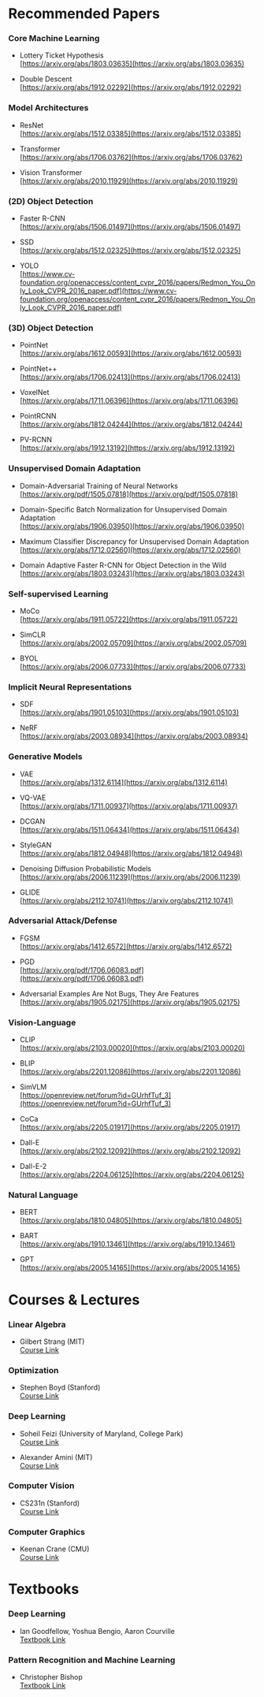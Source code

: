 # Recommended Papers

### Core Machine Learning

- Lottery Ticket Hypothesis <br>
[https://arxiv.org/abs/1803.03635](https://arxiv.org/abs/1803.03635)

- Double Descent <br>
[https://arxiv.org/abs/1912.02292](https://arxiv.org/abs/1912.02292)

### Model Architectures

- ResNet <br>
[https://arxiv.org/abs/1512.03385](https://arxiv.org/abs/1512.03385)

- Transformer <br>
[https://arxiv.org/abs/1706.03762](https://arxiv.org/abs/1706.03762)

- Vision Transformer <br>
[https://arxiv.org/abs/2010.11929](https://arxiv.org/abs/2010.11929)

### (2D) Object Detection

- Faster R-CNN <br>
[https://arxiv.org/abs/1506.01497](https://arxiv.org/abs/1506.01497)

- SSD <br>
[https://arxiv.org/abs/1512.02325](https://arxiv.org/abs/1512.02325)

- YOLO <br>
[https://www.cv-foundation.org/openaccess/content_cvpr_2016/papers/Redmon_You_Only_Look_CVPR_2016_paper.pdf](https://www.cv-foundation.org/openaccess/content_cvpr_2016/papers/Redmon_You_Only_Look_CVPR_2016_paper.pdf)

### (3D) Object Detection

- PointNet <br>
[https://arxiv.org/abs/1612.00593](https://arxiv.org/abs/1612.00593)

- PointNet++ <br>
[https://arxiv.org/abs/1706.02413](https://arxiv.org/abs/1706.02413)

- VoxelNet <br>
[https://arxiv.org/abs/1711.06396](https://arxiv.org/abs/1711.06396)

- PointRCNN <br>
[https://arxiv.org/abs/1812.04244](https://arxiv.org/abs/1812.04244)

- PV-RCNN <br>
[https://arxiv.org/abs/1912.13192](https://arxiv.org/abs/1912.13192)

### Unsupervised Domain Adaptation

- Domain-Adversarial Training of Neural Networks <br>
[https://arxiv.org/pdf/1505.07818](https://arxiv.org/pdf/1505.07818)

- Domain-Specific Batch Normalization for Unsupervised Domain Adaptation <br>
[https://arxiv.org/abs/1906.03950](https://arxiv.org/abs/1906.03950)

- Maximum Classifier Discrepancy for Unsupervised Domain Adaptation <br>
[https://arxiv.org/abs/1712.02560](https://arxiv.org/abs/1712.02560)

- Domain Adaptive Faster R-CNN for Object Detection in the Wild <br>
[https://arxiv.org/abs/1803.03243](https://arxiv.org/abs/1803.03243)

### Self-supervised Learning

- MoCo <br>
[https://arxiv.org/abs/1911.05722](https://arxiv.org/abs/1911.05722)

- SimCLR <br>
[https://arxiv.org/abs/2002.05709](https://arxiv.org/abs/2002.05709)

- BYOL <br>
[https://arxiv.org/abs/2006.07733](https://arxiv.org/abs/2006.07733)

### Implicit Neural Representations

- SDF <br>
[https://arxiv.org/abs/1901.05103](https://arxiv.org/abs/1901.05103)

- NeRF <br>
[https://arxiv.org/abs/2003.08934](https://arxiv.org/abs/2003.08934)

### Generative Models

- VAE <br>
[https://arxiv.org/abs/1312.6114](https://arxiv.org/abs/1312.6114)

- VQ-VAE <br>
[https://arxiv.org/abs/1711.00937](https://arxiv.org/abs/1711.00937)

- DCGAN <br>
[https://arxiv.org/abs/1511.06434](https://arxiv.org/abs/1511.06434)

- StyleGAN <br>
[https://arxiv.org/abs/1812.04948](https://arxiv.org/abs/1812.04948)

- Denoising Diffusion Probabilistic Models <br>
[https://arxiv.org/abs/2006.11239](https://arxiv.org/abs/2006.11239)

- GLIDE <br>
[https://arxiv.org/abs/2112.10741](https://arxiv.org/abs/2112.10741)

### Adversarial Attack/Defense

- FGSM<br>
[https://arxiv.org/abs/1412.6572](https://arxiv.org/abs/1412.6572)

- PGD<br>
[https://arxiv.org/pdf/1706.06083.pdf](https://arxiv.org/pdf/1706.06083.pdf)

- Adversarial Examples Are Not Bugs, They Are Features <br>
[https://arxiv.org/abs/1905.02175](https://arxiv.org/abs/1905.02175)

### Vision-Language

- CLIP <br>
[https://arxiv.org/abs/2103.00020](https://arxiv.org/abs/2103.00020)

- BLIP <br>
[https://arxiv.org/abs/2201.12086](https://arxiv.org/abs/2201.12086)

- SimVLM <br>
[https://openreview.net/forum?id=GUrhfTuf_3](https://openreview.net/forum?id=GUrhfTuf_3)

- CoCa <br>
[https://arxiv.org/abs/2205.01917](https://arxiv.org/abs/2205.01917)

- Dall-E <br>
[https://arxiv.org/abs/2102.12092](https://arxiv.org/abs/2102.12092)

- Dall-E-2 <br>
[https://arxiv.org/abs/2204.06125](https://arxiv.org/abs/2204.06125)

### Natural Language

- BERT <br>
[https://arxiv.org/abs/1810.04805](https://arxiv.org/abs/1810.04805)

- BART <br>
[https://arxiv.org/abs/1910.13461](https://arxiv.org/abs/1910.13461)

- GPT <br>
[https://arxiv.org/abs/2005.14165](https://arxiv.org/abs/2005.14165)

# Courses & Lectures

### Linear Algebra

- Gilbert Strang (MIT) <br>
[Course Link](https://ocw.mit.edu/courses/18-06sc-linear-algebra-fall-2011/)

### Optimization

- Stephen Boyd (Stanford) <br>
[Course Link](https://www.youtube.com/playlist?list=PL3940DD956CDF0622)

### Deep Learning

- Soheil Feizi (University of Maryland, College Park) <br>
[Course Link](https://www.cs.umd.edu/class/fall2020/cmsc828W/)

- Alexander Amini (MIT) <br>
[Course Link](https://www.youtube.com/playlist?list=PLtBw6njQRU-rwp5__7C0oIVt26ZgjG9NI)

### Computer Vision

- CS231n (Stanford) <br>
[Course Link](http://cs231n.stanford.edu)

### Computer Graphics

- Keenan Crane (CMU) <br>
[Course Link](https://www.youtube.com/playlist?list=PL9_jI1bdZmz2emSh0UQ5iOdT2xRHFHL7E)

# Textbooks

### Deep Learning

- Ian Goodfellow, Yoshua Bengio, Aaron Courville <br>
[Textbook Link](https://www.deeplearningbook.org)

### Pattern Recognition and Machine Learning

- Christopher Bishop <br>
[Textbook Link](https://www.microsoft.com/en-us/research/uploads/prod/2006/01/Bishop-Pattern-Recognition-and-Machine-Learning-2006.pdf)
